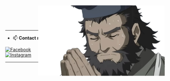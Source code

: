 <div style="position: relative;">
  <img 
    align="right" 
    width="400" 
    src="https://github.com/arrietybeo/arrietybeo/blob/main/img.png" 
    style="position: absolute; top: 0; right: 0; z-index: 1;"
  >

  <h3 align="center">Hi 👋, I'm Nguyen Huu Thanh</h3>
  <h3 align="center">Welcome to my profile!</h3>
</div>

---

- 📫 **Contact me via email:** [bombi19m6@gmail.com](mailto:bombi19m6@gmail.com)

[![Facebook](https://img.shields.io/badge/Facebook-%231877F2.svg?logo=Facebook&logoColor=white)](https://www.facebook.com/arriety.beo)  
[![Instagram](https://img.shields.io/badge/Instagram-%23E4405F.svg?logo=Instagram&logoColor=white)](https://www.instagram.com/arrietybeo)

---

<div align="center">
  <a href="https://visitcount.itsvg.in">
    <img src="https://visitcount.itsvg.in/api?id=arrietybeo&label=Profile%20Views&color=1&icon=2&pretty=false" alt="Profile Views">
  </a>
</div>
